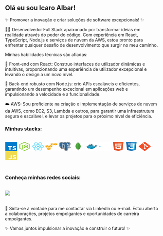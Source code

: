 ## Olá eu sou Icaro Albar!

✨ Promover a inovação e criar soluções de software excepcionais! ✨

👨‍💻 Desenvolvedor Full Stack apaixonado por transformar ideias em realidade através do poder do código. Com experiência em React, TypeScript, Node.js e serviços de nuvem da AWS, estou pronto para enfrentar qualquer desafio de desenvolvimento que surgir no meu caminho.

Minhas habilidades técnicas são afiadas:

🔹 Front-end com React: Construo interfaces de utilizador dinâmicas e intuitivas, proporcionando uma experiência de utilizador excepcional e levando o design a um novo nível.

🔹 Back-end robusto com Node.js: crio APIs escaláveis e eficientes, garantindo um desempenho excecional em aplicações web e impulsionando a velocidade e a funcionalidade.

☁️ AWS: Sou proficiente na criação e implementação de serviços de nuvem da AWS, como EC2, S3, Lambda e outros, para garantir uma infraestrutura segura e escalável, e levar os projetos para o próximo nível de eficiência.

### Minhas stacks:

<div style="display: inline_block"><br>
  <img align="center" alt="" height="30" width="40" src="https://raw.githubusercontent.com/devicons/devicon/master/icons/typescript/typescript-original.svg">
  <img align="center" alt="" height="30" width="40" src="https://raw.githubusercontent.com/devicons/devicon/master/icons/nodejs/nodejs-original.svg">
  <img align="center" alt="" height="30" width="40" src="https://raw.githubusercontent.com/devicons/devicon/master/icons/react/react-original.svg">
  <img align="center" alt="" height="30" width="40" src="https://raw.githubusercontent.com/devicons/devicon/master/icons/amazonwebservices/amazonwebservices-original.svg">
  <img align="center" alt="" height="30" width="40" src="https://raw.githubusercontent.com/devicons/devicon/master/icons/postgresql/postgresql-original.svg">
  <img align="center" alt="" height="30" width="40" src="https://raw.githubusercontent.com/devicons/devicon/master/icons/mongodb/mongodb-original.svg">
  <img align="center" alt="" height="30" width="40" src="https://raw.githubusercontent.com/devicons/devicon/master/icons/docker/docker-original.svg">
  <img align="center" alt="" height="30" width="40" src="https://raw.githubusercontent.com/devicons/devicon/master/icons/tailwindcss/tailwindcss-original-wordmark.svg">
  <img align="center" alt="" height="30" width="40" src="https://raw.githubusercontent.com/devicons/devicon/master/icons/html5/html5-original.svg">
  <img align="center" alt="" height="30" width="40" src="https://raw.githubusercontent.com/devicons/devicon/master/icons/css3/css3-original.svg">
  <img align="center" alt="" height="30" width="40" src="https://raw.githubusercontent.com/devicons/devicon/master/icons/git/git-original.svg">
  <img align="center" alt="" height="30" width="40" src="https://raw.githubusercontent.com/devicons/devicon/master/icons/javascript/javascript-plain.svg">
</div></br>
  
##
 
### Conheça minhas redes sociais:
</br>
  <a href="https://www.linkedin.com/in/icaro-albar/" target="_blank"><img src="https://img.shields.io/badge/-LinkedIn-%230077B5?style=for-the-badge&logo=linkedin&logoColor=white" target="_blank"></a>
</br></br>

📩 Sinta-se à vontade para me contactar via LinkedIn ou e-mail. Estou aberto a colaborações, projetos empolgantes e oportunidades de carreira empolgantes.

✨ Vamos juntos impulsionar a inovação e construir o futuro! ✨
